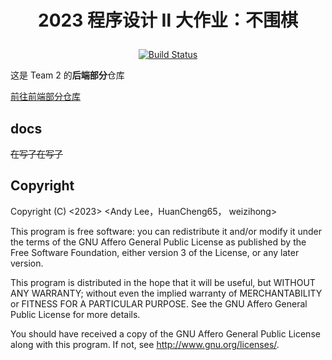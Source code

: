 # <p align="center">2023 程序设计 Ⅱ 大作业：不围棋</p>
<p align="center">
    <a href="https://github.com/The-Goo-Goo-Gang/nogo-backend/actions/workflows/xmake.yml">
        <img alt="Build Status" src="https://github.com/The-Goo-Goo-Gang/nogo-backend/actions/workflows/xmake.yml/badge.svg">
    </a>
</p>

这是 Team 2 的<strong>后端部分</strong>仓库

<a href="https://github.com/The-Goo-Goo-Gang/nogo-frontend">前往前端部分仓库</a>

## docs

~~在写了在写了~~

## Copyright
Copyright (C) <2023>  <Andy Lee，HuanCheng65， weizihong>

This program is free software: you can redistribute it and/or modify
it under the terms of the GNU Affero General Public License as published
by the Free Software Foundation, either version 3 of the License, or
any later version.

This program is distributed in the hope that it will be useful,
but WITHOUT ANY WARRANTY; without even the implied warranty of
MERCHANTABILITY or FITNESS FOR A PARTICULAR PURPOSE.  See the
GNU Affero General Public License for more details.

You should have received a copy of the GNU Affero General Public License
along with this program.  If not, see <http://www.gnu.org/licenses/>.